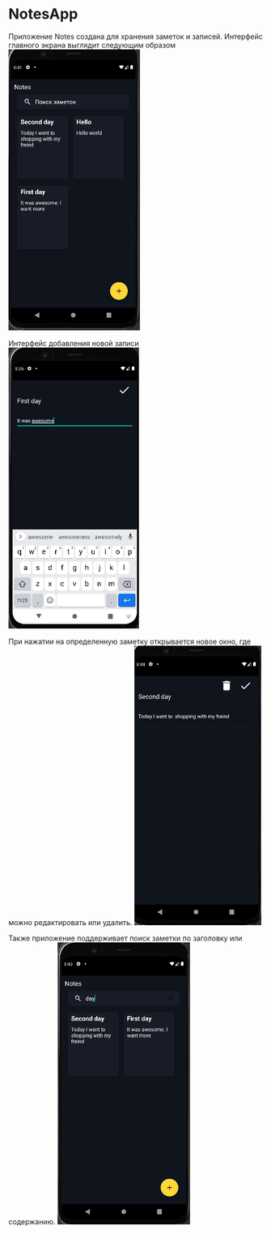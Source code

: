 # NotesApp
Приложение Notes создана для хранения заметок и записей.
Интерфейс главного экрана выглядит следующим образом 
![](./images/picture2.png)

Интерфейс добавления новой записи
![](./images/picture1.png)

При нажатии на определенную заметку открывается новое окно, где можно редактировать или удалить.
![](./images/picture4.png)

Также приложение поддерживает поиск заметки по заголовку или содержанию.
![](./images/picture3.png)
